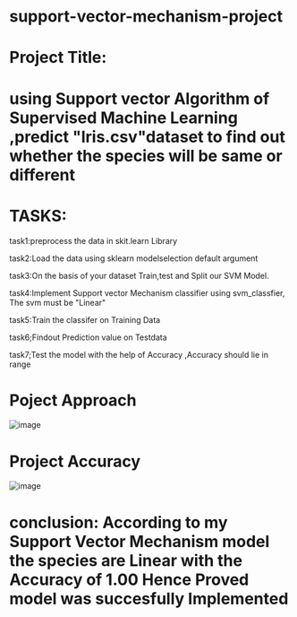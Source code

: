# support-vector-mechanism-project

# Project Title:
# using Support vector Algorithm of Supervised Machine Learning ,predict "lris.csv"dataset to find out whether the species will be same or different

# TASKS:

task1:preprocess the data in skit.learn Library

task2:Load the data using sklearn modelselection default argument

task3:On the basis of your dataset Train,test and Split our SVM Model.

task4:Implement Support vector Mechanism classifier using svm_classfier, The svm must be "Linear"

task5:Train the classifer on Training Data

task6;Findout Prediction value on Testdata

task7;Test the model with the help of Accuracy ,Accuracy should lie in range


# Poject Approach

![image](https://github.com/mandesandeep2002/support-vector-mechanism-project/assets/143246393/e2a3956a-075f-4f88-8b36-e74b3f3f1463)

# Project Accuracy

![image](https://github.com/mandesandeep2002/support-vector-mechanism-project/assets/143246393/777ad089-5680-4e07-945d-986b45b3b1b8)


# conclusion: According to my Support Vector Mechanism model the species are Linear with the Accuracy of 1.00 Hence Proved model was succesfully Implemented



